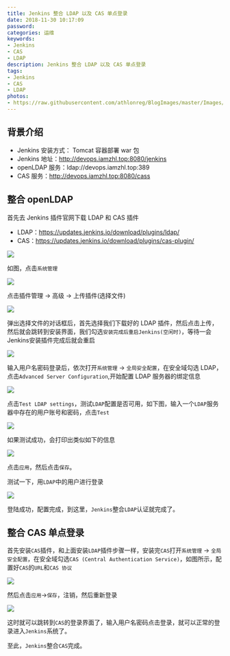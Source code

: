 ```yaml
---
title: Jenkins 整合 LDAP 以及 CAS 单点登录
date: 2018-11-30 10:17:09
password:
categories: 运维
keywords: 
- Jenkins
- CAS
- LDAP
description: Jenkins 整合 LDAP 以及 CAS 单点登录
tags: 
- Jenkins
- CAS
- LDAP
photos:
- https://raw.githubusercontent.com/athlonreg/BlogImages/master/Images/bd/e3fd089257fe9caf4f4247f203d4bd.jpg
---
```


## 背景介绍
- Jenkins 安装方式： Tomcat 容器部署 war 包
- Jenkins 地址：http://devops.iamzhl.top:8080/jenkins
- openLDAP 服务：ldap://devops.iamzhl.top:389
- CAS 服务：http://devops.iamzhl.top:8080/cass

## 整合 openLDAP

首先去 Jenkins 插件官网下载 LDAP 和 CAS 插件

- LDAP：https://updates.jenkins.io/download/plugins/ldap/
- CAS：https://updates.jenkins.io/download/plugins/cas-plugin/

![](https://raw.githubusercontent.com/athlonreg/BlogImages/master/Images/46/53fb1f3e3cfa00c055965bc99c7fbd.jpg)

如图，点击`系统管理`

![](https://raw.githubusercontent.com/athlonreg/BlogImages/master/Images/86/4f0c2ebaef58a3c719397b0adfbc5b.jpg)

点击插件管理 -> 高级 -> 上传插件(选择文件)

![](https://raw.githubusercontent.com/athlonreg/BlogImages/master/Images/65/bfd2b91d856ca8132434b2da51de6e.jpg)

弹出选择文件的对话框后，首先选择我们下载好的 LDAP 插件，然后点击上传，然后就会跳转到安装界面，我们勾选`安装完成后重启Jenkins(空闲时)`，等待一会Jenkins安装插件完成后就会重启

![](https://raw.githubusercontent.com/athlonreg/BlogImages/master/Images/c5/7cf7ef11ecd49b19b07ea7333cc26a.jpg)

输入用户名密码登录后，依次打开`系统管理` -> `全局安全配置`，在安全域勾选 LDAP，点击`Advanced Server Configuration`,开始配置 LDAP 服务器的绑定信息

![](https://raw.githubusercontent.com/athlonreg/BlogImages/master/Images/12/adf30303385802ce2fc45d175a7d16.jpg)

点击`Test LDAP settings`，测试`LDAP`配置是否可用，如下图，输入一个`LDAP`服务器中存在的用户账号和密码，点击`Test`

![](https://raw.githubusercontent.com/athlonreg/BlogImages/master/Images/93/bca0bd8c0ac21d1b2c4cffd7cea3bc.jpg)

如果测试成功，会打印出类似如下的信息

![](https://raw.githubusercontent.com/athlonreg/BlogImages/master/Images/f5/7453c8051a55d9622dbe1e461d1b25.jpg)

点击`应用`，然后点击`保存`。

测试一下，用`LDAP`中的用户进行登录

![](https://raw.githubusercontent.com/athlonreg/BlogImages/master/Images/1e/46a5ac15c7611eff4ade4830966565.jpg)

登陆成功，配置完成，到这里，`Jenkins`整合`LDAP`认证就完成了。

## 整合 CAS 单点登录

首先安装`CAS`插件，和上面安装`LDAP`插件步骤一样，安装完`CAS`打开`系统管理` -> `全局安全配置`，在安全域勾选`CAS (Central Authentication Service)`，如图所示，配置好`CAS`的`URL`和`CAS 协议`

![](https://raw.githubusercontent.com/athlonreg/BlogImages/master/Images/b7/99ca653df5281634fed8a6dcc4f3c2.jpg)

然后点击`应用`->`保存`，注销，然后重新登录

![](https://raw.githubusercontent.com/athlonreg/BlogImages/master/Images/ce/bf7939fceebf45806037fd759179f4.jpg)

这时就可以跳转到`CAS`的登录界面了，输入用户名密码点击登录，就可以正常的登录进入`Jenkins`系统了。

至此，`Jenkins`整合`CAS`完成。